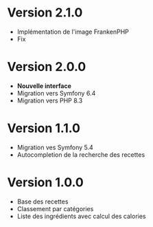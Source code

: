 # Version 2.1.0

- Implémentation de l'image FrankenPHP
- Fix

# Version 2.0.0

- **Nouvelle interface**
- Migration vers Symfony 6.4
- Migration vers PHP 8.3

# Version 1.1.0

- Migration ves Symfony 5.4
- Autocompletion de la recherche des recettes

# Version 1.0.0

- Base des recettes 
- Classement par catégories
- Liste des ingrédients avec calcul des calories
